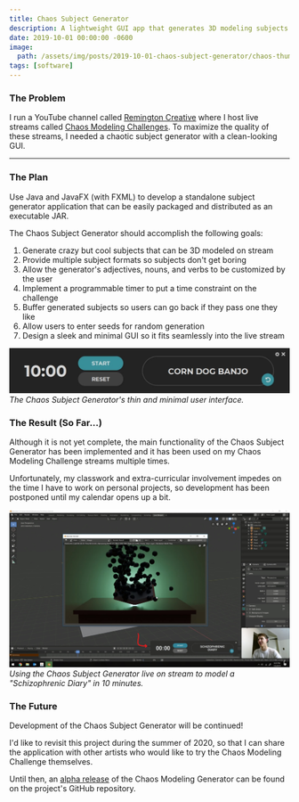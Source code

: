 ```yaml
---
title: Chaos Subject Generator
description: A lightweight GUI app that generates 3D modeling subjects for my "Chaos Modeling" challenges.
date: 2019-10-01 00:00:00 -0600
image:
  path: /assets/img/posts/2019-10-01-chaos-subject-generator/chaos-thumbnail.jpg
tags: [software]
---
```


### The Problem

I run a YouTube channel called [Remington Creative](https://www.youtube.com/c/remingtoncreative) where I host live streams called [Chaos Modeling Challenges](https://www.youtube.com/playlist?list=PLSvCk9Je4F2s15DxidDfboSWMGcwuXG1W). To maximize the quality of these streams, I needed a chaotic subject generator with a clean-looking GUI.

---

### The Plan

Use Java and JavaFX (with FXML) to develop a standalone subject generator application that can be easily packaged and distributed as an executable JAR.

The Chaos Subject Generator should accomplish the following goals:

1. Generate crazy but cool subjects that can be 3D modeled on stream  
2. Provide multiple subject formats so subjects don't get boring  
3. Allow the generator's adjectives, nouns, and verbs to be customized by the user  
4. Implement a programmable timer to put a time constraint on the challenge  
5. Buffer generated subjects so users can go back if they pass one they like  
6. Allow users to enter seeds for random generation  
7. Design a sleek and minimal GUI so it fits seamlessly into the live stream  

![](/assets/img/posts/2019-10-01-chaos-subject-generator/chaos-screenshot.jpg)
_The Chaos Subject Generator's thin and minimal user interface._

### The Result (So Far...)

Although it is not yet complete, the main functionality of the Chaos Subject Generator has been implemented and it has been used on my Chaos Modeling Challenge streams multiple times.

Unfortunately, my classwork and extra-curricular involvement impedes on the time I have to work on personal projects, so development has been postponed until my calendar opens up a bit.

![](/assets/img/posts/2019-10-01-chaos-subject-generator/chaos-stream.jpg)
_Using the Chaos Subject Generator live on stream to model a "Schizophrenic Diary" in 10 minutes._

### The Future

Development of the Chaos Subject Generator will be continued!

I'd like to revisit this project during the summer of 2020, so that I can share the application with other artists who would like to try the Chaos Modeling Challenge themselves.

Until then, an [alpha release](https://github.com/grantwilk/chaos-subject-generator/releases/tag/v1.0a) of the Chaos Modeling Generator can be found on the project's GitHub repository.
